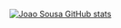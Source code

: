 [![Joao Sousa GitHub stats](https://github-readme-stats.vercel.app/api?username=JSousa-UoL&count_private=true&show_icons=true&theme=dark)](https://github.com/anuraghazra/github-readme-stats)

<!--
**JSousa-UoL/JSousa-UoL** is a ✨ _special_ ✨ repository because its `README.md` (this file) appears on your GitHub profile.

Here are some ideas to get you started:

- 🔭 I’m currently working on ...
- 🌱 I’m currently learning ...
- 👯 I’m looking to collaborate on ...
- 🤔 I’m looking for help with ...
- 💬 Ask me about ...
- 📫 How to reach me: ...
- 😄 Pronouns: ...
- ⚡ Fun fact: ...
-->
